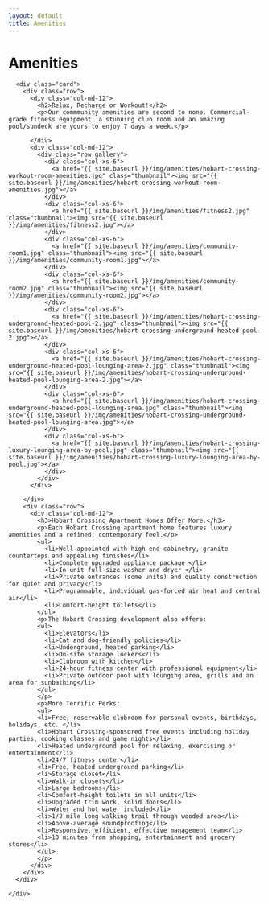 ```yaml
---
layout: default
title: Amenities
---
```

<div class="container-fluid innerHero" id="amenities">
</div>
<div class="container">
  <div class="row">
    <div class="col-md-8 center-block">
      <div class="card header-card">
        <h1>Amenities</h1>
      </div>
    </div>
    <div class="col-md-12">

      <div class="card">
        <div class="row">
          <div class="col-md-12">
            <h2>Relax, Recharge or Workout!</h2>
            <p>Our commmunity amenities are second to none. Commercial-grade fitness equipment, a stunning club room and an amazing pool/sundeck are yours to enjoy 7 days a week.</p>

          </div>
          <div class="col-md-12">
            <div class="row gallery">
              <div class="col-xs-6">
                <a href="{{ site.baseurl }}/img/amenities/hobart-crossing-workout-room-amenities.jpg" class="thumbnail"><img src="{{ site.baseurl }}/img/amenities/hobart-crossing-workout-room-amenities.jpg"></a>
              </div>
              <div class="col-xs-6">
                <a href="{{ site.baseurl }}/img/amenities/fitness2.jpg" class="thumbnail"><img src="{{ site.baseurl }}/img/amenities/fitness2.jpg"></a>
              </div>
              <div class="col-xs-6">
                <a href="{{ site.baseurl }}/img/amenities/community-room1.jpg" class="thumbnail"><img src="{{ site.baseurl }}/img/amenities/community-room1.jpg"></a>
              </div>
              <div class="col-xs-6">
                <a href="{{ site.baseurl }}/img/amenities/community-room2.jpg" class="thumbnail"><img src="{{ site.baseurl }}/img/amenities/community-room2.jpg"></a>
              </div>
              <div class="col-xs-6">
                <a href="{{ site.baseurl }}/img/amenities/hobart-crossing-underground-heated-pool-2.jpg" class="thumbnail"><img src="{{ site.baseurl }}/img/amenities/hobart-crossing-underground-heated-pool-2.jpg"></a>
              </div>
              <div class="col-xs-6">
                <a href="{{ site.baseurl }}/img/amenities/hobart-crossing-underground-heated-pool-lounging-area-2.jpg" class="thumbnail"><img src="{{ site.baseurl }}/img/amenities/hobart-crossing-underground-heated-pool-lounging-area-2.jpg"></a>
              </div>
              <div class="col-xs-6">
                <a href="{{ site.baseurl }}/img/amenities/hobart-crossing-underground-heated-pool-lounging-area.jpg" class="thumbnail"><img src="{{ site.baseurl }}/img/amenities/hobart-crossing-underground-heated-pool-lounging-area.jpg"></a>
              </div>
              <div class="col-xs-6">
                <a href="{{ site.baseurl }}/img/amenities/hobart-crossing-luxury-lounging-area-by-pool.jpg" class="thumbnail"><img src="{{ site.baseurl }}/img/amenities/hobart-crossing-luxury-lounging-area-by-pool.jpg"></a>
              </div>
            </div>
          </div>

        </div>
        <div class="row">
          <div class="col-md-12">
            <h3>Hobart Crossing Apartment Homes Offer More.</h3>
            <p>Each Hobart Crossing apartment home features luxury amenities and a refined, contemporary feel.</p>
            <ul>
              <li>Well-appointed with high-end cabinetry, granite countertops and appealing finishes</li>
              <li>Complete upgraded appliance package </li>
              <li>In-unit full-size washer and dryer </li>
              <li>Private entrances (some units) and quality construction for quiet and privacy</li>
              <li>Programmable, individual gas-forced air heat and central air</li>
              <li>Comfort-height toilets</li>
            </ul>
            <p>The Hobart Crossing development also offers:
            <ul>
              <li>Elevators</li>
              <li>Cat and dog-friendly policies</li>
              <li>Underground, heated parking</li>
              <li>On-site storage lockers</li>
              <li>Clubroom with kitchen</li>
              <li>24-hour fitness center with professional equipment</li>
              <li>Private outdoor pool with lounging area, grills and an area for sunbathing</li>
            </ul>
            </p>
            <p>More Terrific Perks:
            <ul>
            <li>Free, reservable clubroom for personal events, birthdays, holidays, etc. </li>
            <li>Hobart Crossing-sponsored free events including holiday parties, cooking classes and game nights</li>
            <li>Heated underground pool for relaxing, exercising or entertainment</li>
            <li>24/7 fitness center</li>
            <li>Free, heated underground parking</li>
            <li>Storage closet</li>
            <li>Walk-in closets</li>
            <li>Large bedrooms</li>
            <li>Comfort-height toilets in all units</li>
            <li>Upgraded trim work, solid doors</li>
            <li>Water and hot water included</li>
            <li>1/2 mile long walking trail through wooded area</li>
            <li>Above-average soundproofing</li>
            <li>Responsive, efficient, effective management team</li>
            <li>10 minutes from shopping, entertainment and grocery stores</li>
            </ul>
            </p>
          </div>
        </div>
      </div>

    </div>
  </div>
</div>
